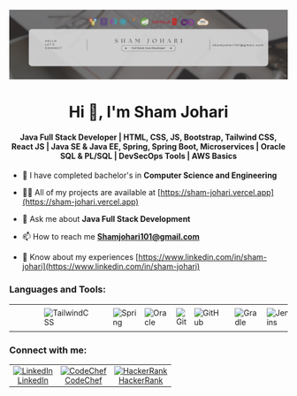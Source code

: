 ![MasterHead](https://github.com/ShamJohari20/ShamJohari20/blob/main/Full%20Stack%20Java%20By%20Sham%20Johari.png)

<h1 align="center">Hi 👋, I'm Sham Johari</h1>
<h4 align="center">Java Full Stack Developer | HTML, CSS, JS, Bootstrap, Tailwind CSS, React JS | Java SE & Java EE, Spring, Spring Boot, Microservices | Oracle SQL & PL/SQL | DevSecOps Tools | AWS Basics</h4>

- 🌱 I have completed bachelor's in **Computer Science and Engineering**

- 👨‍💻 All of my projects are available at [https://sham-johari.vercel.app](https://sham-johari.vercel.app)

- 💬 Ask me about **Java Full Stack Development**

- 📫 How to reach me **Shamjohari101@gmail.com**

- 📄 Know about my experiences [https://www.linkedin.com/in/sham-johari](https://www.linkedin.com/in/sham-johari)


<h3 align="left">Languages and Tools:</h3>

<table>
  <tr>
    <td><img src="https://raw.githubusercontent.com/devicons/devicon/master/icons/html5/html5-original.svg" alt="HTML5" width="40" height="40"/></td>
    <td><img src="https://raw.githubusercontent.com/devicons/devicon/master/icons/css3/css3-original.svg" alt="CSS3" width="40" height="40"/></td>
    <td><img src="https://raw.githubusercontent.com/devicons/devicon/master/icons/javascript/javascript-original.svg" alt="JavaScript" width="40" height="40"/></td>
    <td><img src="https://raw.githubusercontent.com/devicons/devicon/master/icons/bootstrap/bootstrap-original.svg" alt="Bootstrap" width="40" height="40"/></td>
    <td><img src="https://www.vectorlogo.zone/logos/tailwindcss/tailwindcss-icon.svg" alt="TailwindCSS" width="40" height="40"/></td>
    <td><img src="https://raw.githubusercontent.com/devicons/devicon/master/icons/react/react-original.svg" alt="React" width="40" height="40"/></td>
    <td><img src="https://raw.githubusercontent.com/devicons/devicon/master/icons/java/java-original.svg" alt="Java" width="40" height="40"/></td>
    <td><img src="https://www.vectorlogo.zone/logos/springio/springio-icon.svg" alt="Spring" width="40" height="40"/></td>
    <td><img src="https://www.vectorlogo.zone/logos/oracle/oracle-icon.svg" alt="Oracle" width="40" height="40"/></td>
    <td><img src="https://www.vectorlogo.zone/logos/git-scm/git-scm-icon.svg" alt="Git" width="40" height="40"/></td>
<!--     <td><img src="https://www.vectorlogo.zone/logos/git/git-icon.svg" alt="GIT" width="40" height="40"/></td> -->
<!--     <td><img src="https://www.vectorlogo.zone/logos/maven/maven-icon.svg" alt="Maven" width="40" height="40"/></td> -->
    <td><img src="https://github.githubassets.com/images/modules/logos_page/GitHub-Mark.png" alt="GitHub" width="40" height="40"/></td>
        <td><img src="https://raw.githubusercontent.com/devicons/devicon/master/icons/apache/apache-original.svg" alt="Apache" width="40" height="40"/></td>
    <td><img src="https://www.vectorlogo.zone/logos/gradle/gradle-icon.svg" alt="Gradle" width="40" height="40"/></td>
    <td><img src="https://www.vectorlogo.zone/logos/jenkins/jenkins-icon.svg" alt="Jenkins" width="40" height="40"/></td>
<!--     <td><img src="https://www.vectorlogo.zone/logos/jira/jira-icon.svg" alt="Jira" width="40" height="40"/></td> -->
    <td><img src="https://www.vectorlogo.zone/logos/docker/docker-icon.svg" alt="Dockers" width="40" height="40"/></td>
     <td><img src="https://upload.wikimedia.org/wikipedia/commons/0/05/Devops-toolchain.svg" alt="DevOps" width="40" height="40"/></td>
  <td><img src="https://cdn.jsdelivr.net/npm/simple-icons@v9/icons/amazonaws.svg" alt="AWS" width="40" height="40"/></td>
<!--     <td><img src="https://www.vectorlogo.zone/logos/sonarqube/sonarqube-icon.svg" alt="Sonarqube" width="40" height="40"/></td> -->
<!--     <td><img src="https://www.vectorlogo.zone/logos/datadoghq/datadoghq-icon.svg" alt="Datadog" width="40" height="40"/></td> -->
<!--     <td><img src="https://www.vectorlogo.zone/logos/slf4j/slf4j-icon.svg" alt="SLF4J" width="40" height="40"/></td> -->
<!--     <td><img src="https://www.vectorlogo.zone/logos/junit/junit-icon.svg" alt="jUnit" width="40" height="40"/></td> -->
<!--     <td><img src="https://www.vectorlogo.zone/logos/mockito/mockito-icon.svg" alt="Mockito" width="40" height="40"/></td> -->
<!--     <td><img src="https://www.vectorlogo.zone/logos/elk/elk-icon.svg" alt="ELK" width="40" height="40"/></td> -->
<!--     <td><img src="https://www.vectorlogo.zone/logos/jmeter/jmeter-icon.svg" alt="Jmeter" width="40" height="40"/></td> -->
<!--     <td><img src="https://www.vectorlogo.zone/logos/heroku/heroku-icon.svg" alt="Heroku" width="40" height="40"/></td> -->
<!--     <td><img src="https://www.vectorlogo.zone/logos/chef/chef-icon.svg" alt="Chef" width="40" height="40"/></td> -->
  </tr>
</table>



<h3 align="left">Connect with me:</h3>

<table>
  <tr>
    <td align="center">
      <a href="https://www.linkedin.com/in/sham-johari-312a2b251" target="_blank" rel="noreferrer">
        <img src="https://raw.githubusercontent.com/rahuldkjain/github-profile-readme-generator/master/src/images/icons/Social/linked-in-alt.svg" alt="LinkedIn" width="40" height="40"/><br/>
        LinkedIn
      </a>
    </td>
    <td align="center">
      <a href="https://www.codechef.com/users/mauli_2cs47" target="_blank" rel="noreferrer">
        <img src="https://cdn.jsdelivr.net/npm/simple-icons@3.1.0/icons/codechef.svg" alt="CodeChef" width="40" height="40"/><br/>
        CodeChef
      </a>
    </td>
    <td align="center">
      <a href="https://www.hackerrank.com/shamjohari101?hr_r=1" target="_blank" rel="noreferrer">
        <img src="https://raw.githubusercontent.com/rahuldkjain/github-profile-readme-generator/master/src/images/icons/Social/hackerrank.svg" alt="HackerRank" width="40" height="40"/><br/>
        HackerRank
      </a>
    </td>
  </tr>
</table>





